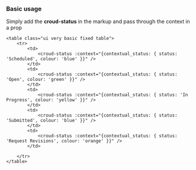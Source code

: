 ### Basic usage
Simply add the **croud-status** in the markup and pass through the context in a prop

    <table class="ui very basic fixed table">
        <tr>
            <td>
                <croud-status :context="{contextual_status: { status: 'Scheduled', colour: 'blue' }}" />
            </td>
            <td>
                <croud-status :context="{contextual_status: { status: 'Open', colour: 'green' }}" />
            </td>
            <td>
                <croud-status :context="{contextual_status: { status: 'In Progress', colour: 'yellow' }}" />
            </td>
            <td>
                <croud-status :context="{contextual_status: { status: 'Submitted', colour: 'blue' }}" />
            </td>
            <td>
                <croud-status :context="{contextual_status: { status: 'Request Revisions', colour: 'orange' }}" />
            </td>

        </tr>
    </table>



